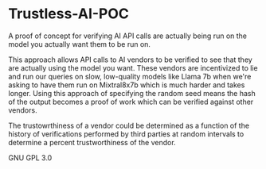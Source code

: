 # Trustless-AI-POC
A proof of concept for verifying AI API calls are actually being run on the model you actually want them to be run on.

This approach allows API calls to AI vendors to be verified to see that they are actually using the model you want. These vendors are incentivized to lie and run our queries on slow, low-quality models like Llama 7b when we're asking to have them run on Mixtral8x7b which is much harder and takes longer. Using this approach of specifying the random seed means the hash of the output becomes a proof of work which can be verified against other vendors. 

The trustowrthiness of a vendor could be determined as a function of the history of verifications performed by third parties at random intervals to determine a percent trustworthiness of the vendor.

GNU GPL 3.0
